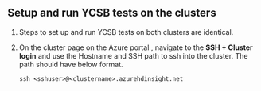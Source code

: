 ## Setup and run YCSB tests on the clusters

1. Steps to set up and run YCSB tests on both clusters are identical. 
2. On the cluster page on the Azure portal , navigate to the **SSH + Cluster login** and use the Hostname and SSH path to ssh into the cluster.  The path should have below format. 

    ```
    ssh <sshuser>@<clustername>.azurehdinsight.net
    ```




<!--stackedit_data:
eyJoaXN0b3J5IjpbMTU0MjEzMzcwLDE1MTEyMTIyOTZdfQ==
-->